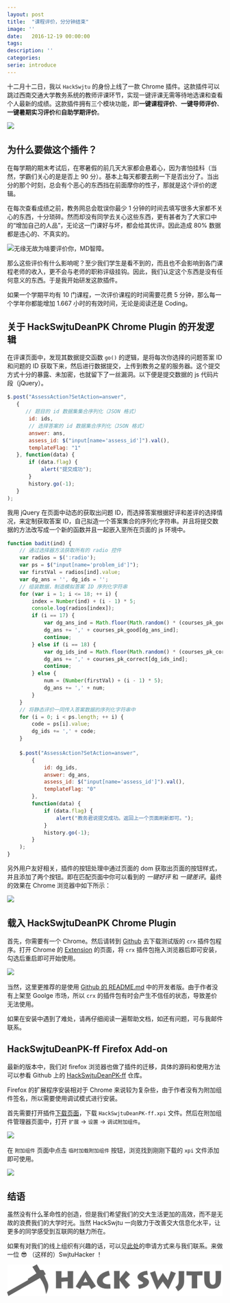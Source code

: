 ```yaml
---
layout: post
title:  "课程评价，分分钟结束"
image: ''
date:   2016-12-19 00:00:00
tags:
description: ''
categories:
serie: introduce
---
```


十二月十二日，我以 `HackSwjtu` 的身份上线了一款 Chrome 插件。这款插件可以跳过西南交通大学教务系统的教师评课环节，实现一键评课无需等待地选课和查看个人最新的成绩。这款插件拥有三个模块功能，即**一键课程评价**、**一键导师评价**、**一键暑期实习评价**和**自助学期评价**。

<img src="http://ofmxkmiv3.bkt.clouddn.com/HackSwjtuDeanPK-logo.png" width="200px"/>

## 为什么要做这个插件？

在每学期的期末考试后，在寒暑假的前几天大家都会悬着心，因为害怕挂科（当然，学霸们关心的是是否上 90 分）。基本上每天都要去刷一下是否出分了。当出分的那个时刻，总会有个恶心的东西挡在前面摩你的性子，那就是这个评价的逻辑。

在每次查看成绩之前，教务网总会耽误你最少 1 分钟的时间去填写很多大家都不关心的东西，十分琐碎。然而却没有同学去关心这些东西，更有甚者为了大家口中的“增加自己的人品”，无论这一门课好与坏，都会给其优评。因此造成 80% 数据都是违心的、不真实的。

![无缘无故为啥要评价你，MD智障。](http://ofmxkmiv3.bkt.clouddn.com/install-flow2.png)

那么这些评价有什么影响呢？至少我们学生是看不到的，而且也不会影响到各门课程老师的收入，更不会与老师的职称评级挂钩。因此，我们认定这个东西是没有任何意义的东西。于是我开始研发这款插件。

如果一个学期平均有 10 门课程，一次评价课程的时间需要花费 5 分钟，那么每一个学年你都能增加 1.667 小时的有效时间，无论是阅读还是 Coding。

## 关于 HackSwjtuDeanPK Chrome Plugin 的开发逻辑

在评课页面中，发现其数据提交函数 `go()` 的逻辑，是将每次你选择的问题答案 ID 和问题的 ID 获取下来，然后进行数据提交，上传到教务之星的服务器。这个提交方式十分的暴露、未加密，也就留下了一丝漏洞。以下便是提交数据的 js 代码片段（jQuery）。

```javascript
$.post("AssessAction?SetAction=answer",
   {
   	  // 题目的 id 数据集集合序列化（JSON 格式）
       id: ids,
       // 选择答案的 id 数据集合序列化（JSON 格式）
       answer: ans,
       assess_id: $("input[name='assess_id']").val(),
       templateFlag: "1"
   }, function(data) {
       if (data.flag) {
           alert("提交成功");
       }
       history.go(-1);
   }
);
```

我用 jQuery 在页面中动态的获取出问题 ID，而选择答案根据好评和差评的选择情况，来定制获取答案 ID，自己拟造一个答案集合的序列化字符串。并且将提交数据的方法改写成一个新的函数并且一起嵌入至所在页面的 js 环境中。

```javascript
function badit(ind) {
	// 通过选择器方法获取所有的 radio 控件
    var radios = $(':radio');
    var ps = $("input[name='problem_id']");
    var firstVal = radios[ind].value;
    var dg_ans = '', dg_ids = '';
    // 组装数据，制造模拟答案 ID 序列化字符串
    for (var i = 1; i <= 18; ++ i) {
        index = Number(ind) + (i - 1) * 5;
        console.log(radios[index]);
        if (i == 17) {
            var dg_ans_ind = Math.floor(Math.random() * (courses_pk_good.length - 1 - 0) + 0);
            dg_ans += ',' + courses_pk_good[dg_ans_ind];
            continue;
        } else if (i == 18) {
            var dg_ids_ind = Math.floor(Math.random() * (courses_pk_correct.length - 1 - 0) + 0);
            dg_ans += ',' + courses_pk_correct[dg_ids_ind];
            continue;
        } else {
            num = (Number(firstVal) + (i - 1) * 5);
            dg_ans += ',' + num;
        }
    }
	// 将静态评价一同传入答案数据的序列化字符串中
    for (i = 0; i < ps.length; ++ i) {
        code = ps[i].value;
        dg_ids += ',' + code;
    }

    $.post("AssessAction?SetAction=answer",
        {
            id: dg_ids,
            answer: dg_ans,
            assess_id: $("input[name='assess_id']").val(),
            templateFlag: "0"
        },
        function(data) {
            if (data.flag) {
                alert("教务君说提交成功。返回上一个页面刷新即可。");
            }
            history.go(-1);
        }
    );
}
```

另外用户友好相关，插件的按钮处理中通过页面的 dom 获取出页面的按钮样式，并且添加了两个按钮。即在匹配页面中你可以看到的 *一键好评* 和 *一键差评*。最终的效果在 Chrome 浏览器中如下所示：

![](http://ofmxkmiv3.bkt.clouddn.com/HackSwjtuDeanPK-screenshot2.png)

## 载入 HackSwjtuDeanPK Chrome Plugin

首先，你需要有一个 Chrome。然后请转到 [Github](https://github.com/HackSwjtu/HackSwjtuDeanPK/releases/tag/1.0) 去下载测试版的 `crx` 插件包程序。打开 Chrome 的 [Extension](chrome://extensions/) 的页面，将 `crx` 插件包拖入浏览器后即可安装，勾选后重启即可开始使用。

![](http://ofmxkmiv3.bkt.clouddn.com/install-flow.png)


当然，这里更推荐的是使用 [Github 的 README.md](https://github.com/HackSwjtu/HackSwjtuDeanPK/blob/master/README.md) 中的开发者版。由于作者没有上架至 Goolge 市场，所以 `crx` 的插件包有时会产生不信任的状态，导致差价无法使用。

如果在安装中遇到了难处，请再仔细阅读一遍帮助文档，如还有问题，可与我邮件联系。

## HackSwjtuDeanPK-ff Firefox Add-on

最新的版本中，我们对 firefox 浏览器也做了插件的迁移，具体的源码和使用方法可以参看 Github 上的 [HackSwjtuDeanPK-ff](https://github.com/HackSwjtu/HackSwjtuDeanPK-ff) 仓库。

Firefox 的扩展程序安装相对于 Chrome 来说较为复杂些，由于作者没有为附加组件签名，所以需要使用调试模式进行安装。

首先需要打开插件[下载页面](https://github.com/HackSwjtu/HackSwjtuDeanPK-ff/releases/tag/1.0)，下载 `HackSwjtuDeanPK-ff.xpi` 文件。然后在附加组件管理器页面中，打开 `扩展` -> `设置` -> `调试附加组件`。

![](http://ofmxkmiv3.bkt.clouddn.com/ff-install-flow.png)

在 `附加组件` 页面中点击 `临时加载附加组件` 按钮，浏览找到刚刚下载的 `xpi` 文件添加即可使用。

![](http://ofmxkmiv3.bkt.clouddn.com/ff-install-flow2.png)

## 结语

虽然没有什么革命性的创造，但是我们希望我们的交大生活更加的高效，而不是无故的浪费我们的大学时光。当然 HackSwjtu 一向致力于改善交大信息化水平，让更多的同学感受到互联网的魅力所在。

如果有对我们的线上组织有兴趣的话，可以见[此处]()的申请方式来与我们联系。来做一位 😎 （这样的）SwjtuHacker ！


![](/assets/img/banner.svg)






